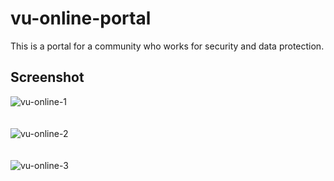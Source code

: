 # vu-online-portal
This is a portal for a community who works for security and data protection.

## Screenshot
![vu-online-1](https://user-images.githubusercontent.com/62181222/170514293-7a62768c-702a-471b-9bb7-6947e6ab7a52.png)  
<br><br>
![vu-online-2](https://user-images.githubusercontent.com/62181222/170513164-f25733b9-a6a9-486a-8258-ac4eb823696a.png)  
<br><br>
![vu-online-3](https://user-images.githubusercontent.com/62181222/170513177-e1c3d0f6-80c7-4479-85e7-2c1d90c95a76.png)  
